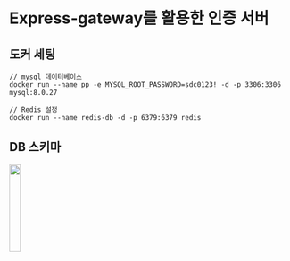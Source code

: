 # Express-gateway를 활용한 인증 서버

## 도커 세팅

```
// mysql 데이터베이스
docker run --name pp -e MYSQL_ROOT_PASSWORD=sdc0123! -d -p 3306:3306 mysql:8.0.27

// Redis 설정
docker run --name redis-db -d -p 6379:6379 redis
```


## DB 스키마  
<img src="https://user-images.githubusercontent.com/41236155/146725169-cae62d69-f4b2-4f66-b297-02bfbd8fd19e.png" width="20%"/>
